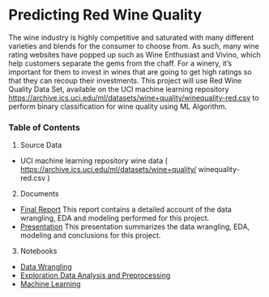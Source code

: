 # Predicting Red Wine Quality 

The wine industry is highly competitive and saturated with many different varieties and blends for the consumer to choose from. As such, many wine rating websites have popped up such as Wine Enthusiast and Vivino, which help customers separate the gems from the chaff. For a winery, it’s important for them to invest in wines that are going to get high ratings so that they can recoup their investments. This project will use Red Wine Quality Data Set, available on the UCI machine learning repository https://archive.ics.uci.edu/ml/datasets/wine+quality/winequality-red.csv
to perform binary classification for wine quality using ML Algorithm.



### Table of Contents

1. Source Data
  * UCI machine learning repository wine data ( https://archive.ics.uci.edu/ml/datasets/wine+quality/ winequality-red.csv )
      
2. Documents
  * [Final Report](https://github.com/htmtty123/Predicting-Wine-Quality/blob/main/Predicting%20Red%20Wine%20Quality%20Report%20-%20latest.pdf)
  This report contains a detailed account of the data wrangling, EDA and modeling performed for this project.
  * [Presentation](https://github.com/htmtty123/Predicting-Wine-Quality/blob/main/presentation_slides_FC-latest.pptx)
  This presentation summarizes the data wrangling, EDA, modeling and conclusions for this project. 
3. Notebooks
  * [Data Wrangling](https://github.com/htmtty123/Predicting-Wine-Quality/blob/main/red%20wine%20-EDA.ipynb)
  * [Exploration Data Analysis and Preprocessing](https://github.com/htmtty123/Predicting-Wine-Quality/blob/main/red%20wine-pp.ipynb)
  * [Machine Learning](https://github.com/htmtty123/Predicting-Wine-Quality/blob/main/red%20wine-modeling1.ipynb)